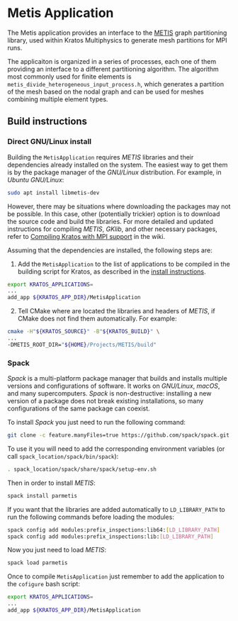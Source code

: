 # Metis Application

The Metis application provides an interface to the
[METIS](https://github.com/KarypisLab/METIS) graph partitioning library,
used within Kratos Multiphysics to generate mesh partitions for MPI runs.

The applicaiton is organized in a series of processes, each one of them providing an interface to a different partitioning algorithm.
The algorithm most commonly used for finite elements is `metis_divide_heterogeneous_input_process.h`,
which generates a partition of the mesh based on the nodal graph and can be used for meshes combining multiple element types.

## Build instructions

### Direct GNU/Linux install

Building the `MetisApplication` requires *METIS* libraries and their dependencies already installed on the system. The easiest way to get them is by the package manager of the *GNU/Linux* distribution. For example, in *Ubuntu GNU/Linux*:

```bash
sudo apt install libmetis-dev
```

However, there may be situations where downloading the packages may not be possible. In this case, other (potentially trickier) option is to download the source code and build the libraries. For more detailed and updated instructions for compiling *METIS*, *GKlib*, and other necessary packages, refer to [Compiling Kratos with MPI support](https://github.com/KratosMultiphysics/Kratos/wiki/Compiling-Kratos-with-MPI-support) in the wiki.

Assuming that the dependencies are installed, the following steps are:

1. Add the `MetisApplication` to the list of applications to be compiled in the building script for Kratos,
as described in the [install instructions](https://github.com/KratosMultiphysics/Kratos/blob/master/INSTALL.md#adding-applications).

```bash
export KRATOS_APPLICATIONS=
...
add_app ${KRATOS_APP_DIR}/MetisApplication
```

2. Tell CMake where are located the libraries and headers of *METIS*, if CMake does not find them automatically. For example:

```bash
cmake -H"${KRATOS_SOURCE}" -B"${KRATOS_BUILD}" \
...
-DMETIS_ROOT_DIR="${HOME}/Projects/METIS/build"
```

### Spack

*Spack* is a multi-platform package manager that builds and installs multiple versions and configurations of software. It works on *GNU/Linux*, *macOS*, and many supercomputers. *Spack* is non-destructive: installing a new version of a package does not break existing installations, so many configurations of the same package can coexist.

To install *Spack* you just need to run the following command:

```bash
git clone -c feature.manyFiles=true https://github.com/spack/spack.git
```

To use it you will need to add the corresponding environment variables (or call `spack_location/spack/bin/spack`):

```bash
. spack_location/spack/share/spack/setup-env.sh
```

Then in order to install *METIS*:

```bash
spack install parmetis
```

If you want that the libraries are added automatically to `LD_LIBRARY_PATH` to run the following commands before loading the modules:

```bash
spack config add modules:prefix_inspections:lib64:[LD_LIBRARY_PATH]
spack config add modules:prefix_inspections:lib:[LD_LIBRARY_PATH]
```

Now you just need to load *METIS*:

```bash
spack load parmetis
```

Once to compile `MetisApplication` just remember to add the application to the `cofigure` bash script: 

```bash
export KRATOS_APPLICATIONS=
...
add_app ${KRATOS_APP_DIR}/MetisApplication
```
